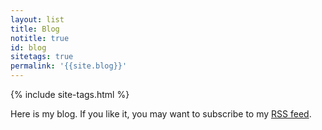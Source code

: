 ```yaml
---
layout: list
title: Blog
notitle: true
id: blog
sitetags: true
permalink: '{{site.blog}}'
---
```

<div class="mry-2">
{% include site-tags.html %}
</div>

Here is my blog. If you like it, you may want to subscribe to my [RSS feed]({{site.rss}}).
